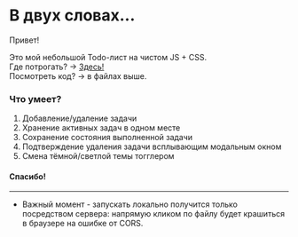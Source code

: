 # В двух словах...

Привет!

Это мой небольшой Todo-лист на чистом JS + CSS.  
Где потрогать? -> [Здесь!](https://little-todo-vanilla-app.surge.sh/)  
Посмотреть код? -> в файлах выше.

### Что умеет?

1. Добавление/удаление задачи
2. Хранение активных задач в одном месте
3. Сохранение состояния выполненной задачи
4. Подтверждение удаления задачи всплывающим модальным окном
5. Смена тёмной/светлой темы тогглером

#### Спасибо!

---

- Важный момент - запускать локально получится только посредством сервера: напрямую кликом по файлу будет крашиться в браузере на ошибке от CORS.
